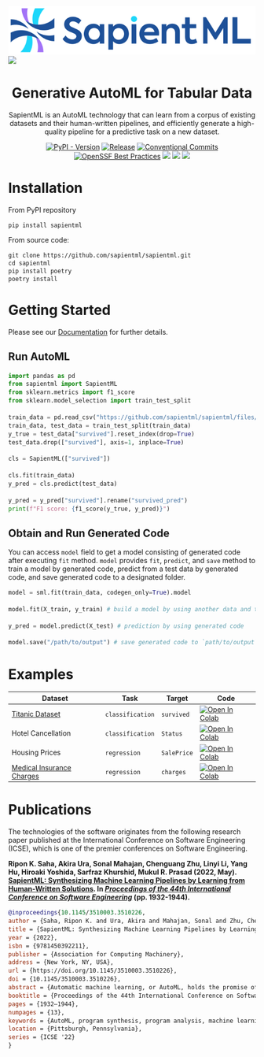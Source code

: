 ![SapientML](https://raw.githubusercontent.com/sapientml/sapientml/main/static/SapientML_positive_logo.svg#gh-light-mode-only)
![](./static/SapientML_negative_logo.svg#gh-dark-mode-only)
<h1 align="center">Generative AutoML for Tabular Data</h1>
<p align='center'>
SapientML is an AutoML technology that can learn from a corpus of existing datasets and their human-written pipelines, and efficiently generate a high-quality pipeline for a predictive task on a new dataset.
</p>
<p align='center'>
<a href="https://pypi.org/project/sapientml/"><img alt="PyPI - Version" src="https://img.shields.io/pypi/v/sapientml"></a>
<a href="https://github.com/sapientml/sapientml/actions/workflows/release.yml"><img alt="Release" src="https://github.com/sapientml/sapientml/actions/workflows/release.yml/badge.svg"></a>
<a href="https://conventionalcommits.org"><img alt="Conventional Commits" src="https://img.shields.io/badge/Conventional%20Commits-1.0.0-%23FE5196?logo=conventionalcommits&logoColor=white"></a>
<a href="https://www.bestpractices.dev/projects/7781"><img alt="OpenSSF Best Practices" src="https://www.bestpractices.dev/projects/7781/badge"></a>
<a href="https://codecov.io/gh/sapientml/sapientml" ><img src="https://codecov.io/gh/sapientml/sapientml/graph/badge.svg?token=STVPNF5X25"/></a>
<a href="https://pepy.tech/project/sapientml"><img src="https://static.pepy.tech/badge/sapientml"/></a>
<a href="https://pepy.tech/project/sapientml"><img src="https://static.pepy.tech/badge/sapientml/month"/></a>
</p>

# Installation

From PyPI repository

```
pip install sapientml
```

From source code:

```
git clone https://github.com/sapientml/sapientml.git
cd sapientml
pip install poetry
poetry install
```
# Getting Started

Please see our [Documentation](https://sapientml.readthedocs.io/en/latest/user/usage.html) for further details.
## Run AutoML

```py
import pandas as pd
from sapientml import SapientML
from sklearn.metrics import f1_score
from sklearn.model_selection import train_test_split

train_data = pd.read_csv("https://github.com/sapientml/sapientml/files/12481088/titanic.csv")
train_data, test_data = train_test_split(train_data)
y_true = test_data["survived"].reset_index(drop=True)
test_data.drop(["survived"], axis=1, inplace=True)

cls = SapientML(["survived"])

cls.fit(train_data)
y_pred = cls.predict(test_data)

y_pred = y_pred["survived"].rename("survived_pred")
print(f"F1 score: {f1_score(y_true, y_pred)}")
```

## Obtain and Run Generated Code

You can access `model` field to get a model consisting of generated code after executing `fit` method.
`model` provides `fit`, `predict`, and `save` method to train a model by generated code, predict from a test data by generated code, and save generated code to a designated folder.

```py
model = sml.fit(train_data, codegen_only=True).model

model.fit(X_train, y_train) # build a model by using another data and the same generated code

y_pred = model.predict(X_test) # prediction by using generated code

model.save("/path/to/output") # save generated code to `path/to/output`
```

# Examples

| Dataset                                                                                                            | Task             | Target      | Code                                                                                                                                                                                                                                                       |
| ------------------------------------------------------------------------------------------------------------------ | ---------------- | ----------- | ---------------------------------------------------------------------------------------------------------------------------------------------------------------------------------------------------------------------------------------------------------- |
| [Titanic Dataset](https://www.openml.org/d/40945)                                                                  | `classification` | `survived`  | <a target="_blank" href="https://colab.research.google.com/github/sapientml/sapientml/blob/main/static/sapientml-example-titanic.ipynb"><img src="https://colab.research.google.com/assets/colab-badge.svg" alt="Open In Colab"/></a>                      |
| Hotel Cancellation                                                                                                 | `classification` | `Status`    | <a target="_blank" href="https://colab.research.google.com/github/sapientml/sapientml/blob/main/static/sapientml-example-hotel-candel-prediction.ipynb"><img src="https://colab.research.google.com/assets/colab-badge.svg" alt="Open In Colab"/></a>      |
| Housing Prices                                                                                                     | `regression`     | `SalePrice` | <a target="_blank" href="https://colab.research.google.com/github/sapientml/sapientml/blob/main/static/sapientml-example-housing-prices.ipynb"><img src="https://colab.research.google.com/assets/colab-badge.svg" alt="Open In Colab"/></a>               |
| [Medical Insurance Charges](https://www.kaggle.com/datasets/harishkumardatalab/medical-insurance-price-prediction) | `regression`     | `charges`   | <a target="_blank" href="https://colab.research.google.com/github/sapientml/sapientml/blob/main/static/sapientml-example-medical-insurance-prediction.ipynb"><img src="https://colab.research.google.com/assets/colab-badge.svg" alt="Open In Colab"/></a> |

# Publications

The technologies of the software originates from the following research paper published at the International Conference on Software Engineering (ICSE), which is one of the premier conferences on Software Engineering.

**Ripon K. Saha, Akira Ura, Sonal Mahajan, Chenguang Zhu, Linyi Li, Yang Hu, Hiroaki Yoshida, Sarfraz Khurshid, Mukul R. Prasad (2022, May). [SapientML: Synthesizing Machine Learning Pipelines by Learning from Human-Written Solutions](https://arxiv.org/abs/2202.10451). In *[Proceedings of the 44th International Conference on Software Engineering](https://conf.researchr.org/home/icse-2022)* (pp. 1932-1944).**

```bibtex
@inproceedings{10.1145/3510003.3510226,
author = {Saha, Ripon K. and Ura, Akira and Mahajan, Sonal and Zhu, Chenguang and Li, Linyi and Hu, Yang and Yoshida, Hiroaki and Khurshid, Sarfraz and Prasad, Mukul R.},
title = {SapientML: Synthesizing Machine Learning Pipelines by Learning from Human-Written Solutions},
year = {2022},
isbn = {9781450392211},
publisher = {Association for Computing Machinery},
address = {New York, NY, USA},
url = {https://doi.org/10.1145/3510003.3510226},
doi = {10.1145/3510003.3510226},
abstract = {Automatic machine learning, or AutoML, holds the promise of truly democratizing the use of machine learning (ML), by substantially automating the work of data scientists. However, the huge combinatorial search space of candidate pipelines means that current AutoML techniques, generate sub-optimal pipelines, or none at all, especially on large, complex datasets. In this work we propose an AutoML technique SapientML, that can learn from a corpus of existing datasets and their human-written pipelines, and efficiently generate a high-quality pipeline for a predictive task on a new dataset. To combat the search space explosion of AutoML, SapientML employs a novel divide-and-conquer strategy realized as a three-stage program synthesis approach, that reasons on successively smaller search spaces. The first stage uses meta-learning to predict a set of plausible ML components to constitute a pipeline. In the second stage, this is then refined into a small pool of viable concrete pipelines using a pipeline dataflow model derived from the corpus. Dynamically evaluating these few pipelines, in the third stage, provides the best solution. We instantiate SapientML as part of a fully automated tool-chain that creates a cleaned, labeled learning corpus by mining Kaggle, learns from it, and uses the learned models to then synthesize pipelines for new predictive tasks. We have created a training corpus of 1,094 pipelines spanning 170 datasets, and evaluated SapientML on a set of 41 benchmark datasets, including 10 new, large, real-world datasets from Kaggle, and against 3 state-of-the-art AutoML tools and 4 baselines. Our evaluation shows that SapientML produces the best or comparable accuracy on 27 of the benchmarks while the second best tool fails to even produce a pipeline on 9 of the instances. This difference is amplified on the 10 most challenging benchmarks, where SapientML wins on 9 instances with the other tools failing to produce pipelines on 4 or more benchmarks.},
booktitle = {Proceedings of the 44th International Conference on Software Engineering},
pages = {1932–1944},
numpages = {13},
keywords = {AutoML, program synthesis, program analysis, machine learning},
location = {Pittsburgh, Pennsylvania},
series = {ICSE '22}
}
```
